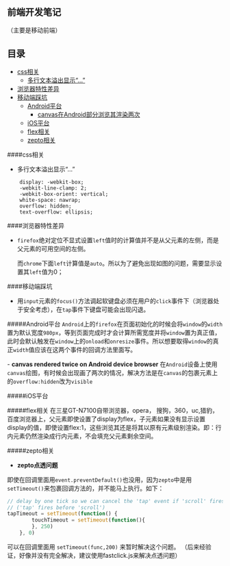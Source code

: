 前端开发笔记
-------
（主要是移动前端）

## 目录

* [css相关](#user-content-css)
	* [多行文本溢出显示“...”](#user-content-multi-ellipsis)
* [浏览器特性差异](#user-content-browsers)
* [移动端踩坑](#user-content-mobile)
	* [Android平台](#user-content-android)
		* [canvas在Android部分浏览其渲染两次](#user-content-canvas-twice)
	* [iOS平台](#user-content-ios)
	* [flex相关](#user-content-flex)
	* [zepto相关](#user-content-zepto)


<a name="css"></a>
####css相关
<a name="multi-ellipsis"></a>
- 多行文本溢出显示“...”
``` css3
	display: -webkit-box;
	-webkit-line-clamp: 2;
	-webkit-box-orient: vertical;
	white-space: nawrap;
	overflow: hidden;
	text-overflow: ellipsis;
```

<a name="browsers"></a>
####浏览器特性差异
- `firefox`绝对定位不显式设置`left`值时的计算值并不是从父元素的左侧，而是父元素的可用空间的左侧。

	而`chrome`下面`left`计算值是`auto`。所以为了避免出现如图的问题，需要显示设置其`left`值为0；

<a name="mobile"></a>
####移动端踩坑

- 用`input`元素的`focus()`方法调起软键盘必须在用户的`click`事件下（浏览器处于安全考虑），在`tap`事件下键盘可能会出现闪退。

<a name="android"></a>
#####Android平台
	`Android`上的`firefox`在页面初始化的时候会将`window`的`width`置为默认宽度`980px`，等到页面完成时才会计算所需宽度并将`window`置为真正值，此时会默认触发在`window`上的`onload`和`onresize`事件。所以想要取得`window`的真正`width`值应该在这两个事件的回调方法里面写。

<a name="canvas-twice"></a>
	- **canvas rendered twice on Android device browser**
		在`Android`设备上使用`canvas`绘图，有时候会出现画了两次的情况，解决方法是在`canvas`的包裹元素上的`overflow:hidden`改为`visible`

<a name="ios"></a>
#####iOS平台

<a name="flex"></a>
#####flex相关
在三星GT-N7100自带浏览器，opera， 搜狗，360，uc,猎豹，百度浏览器上，父元素即使设置了display为flex，子元素如果没有显示设置display的值，即使设置flex:1，这些浏览其还是将其以原有元素级别渲染。即：行内元素仍然渲染成行内元素，不会填充父元素剩余空间。

<a name="zepto"></a>
#####zepto相关
- **zepto点透问题**

即使在回调里面用`event.preventDefault()`也没用，因为`zepto`中是用`setTimeout()`来包裹回调方法的，并不能马上执行。如下：
``` javascript
// delay by one tick so we can cancel the 'tap' event if 'scroll' fires
// ('tap' fires before 'scroll')
tapTimeout = setTimeout(function() {
		touchTimeout = setTimeout(function(){
		}, 250)
	}, 0)
```

可以在回调里面用 `setTimeout(func,200)` 来暂时解决这个问题。
	（后来经验证，好像并没有完全解决，建议使用fastclick.js来解决点透问题）